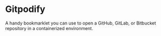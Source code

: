# Gitpodify

A handy bookmarklet you can use to open a GitHub, GitLab, or Bitbucket repository in a containerized environment.
